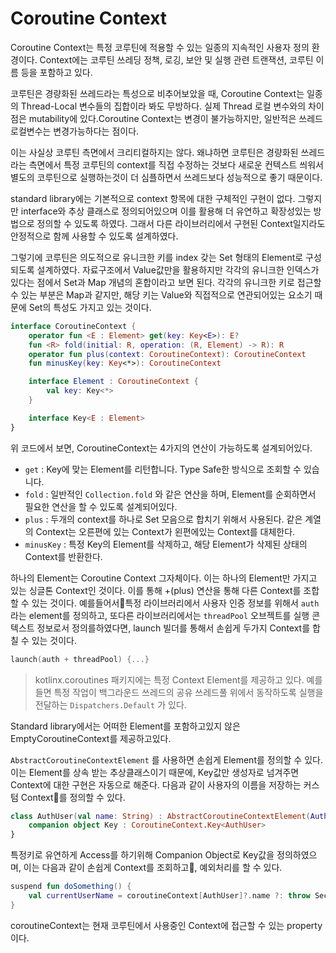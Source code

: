 # Coroutine Context
Coroutine Context는 특정 코루틴에 적용할 수 있는 일종의 지속적인 사용자 정의 환경이다.
Context에는 코루틴 쓰레딩 정책, 로깅, 보안 및 실행 관련 트랜잭션, 코루틴 이름 등을 포함하고 있다. 

코루틴은 경량화된 쓰레드라는 특성으로 비추어보았을 때, Coroutine Context는 일종의 Thread-Local 변수들의 집합이라 봐도 무방하다. 실제 Thread 로컬 변수와의 차이점은 mutability에 있다.Coroutine Context는 변경이 불가능하지만, 일반적은 쓰레드 로컬변수는 변경가능하다는 점이다. 

이는 사실상 코루틴 측면에서 크리티컬하지는 않다. 왜냐하면 코루틴은 경량화된 쓰레드라는 측면에서 특정 코루틴의 context를 직접 수정하는 것보다 새로운 컨텍스트 씌워서 별도의 코루틴으로 실행하는것이 더 심플하면서 쓰레드보다 성능적으로 좋기 때문이다.

standard library에는 기본적으로 context 항목에 대한 구체적인 구현이 없다. 그렇지만 interface와 추상 클래스로 정의되어있으며 이를 활용해 더 유연하고 확장성있는 방법으로 정의할 수 있도록 하였다. 그래서 다른 라이브러리에서 구현된 Context일지라도 안정적으로 함께 사용할 수 있도록 설계하였다.

그렇기에 코루틴은 의도적으로 유니크한 키를 index 갖는 Set 형태의 Element로 구성되도록 설계하였다. 자료구조에서 Value값만을 활용하지만 각각의 유니크한 인덱스가 있다는 점에서 Set과 Map 개념의 혼합이라고 보면 된다. 각각의 유니크한 키로 접근할 수 있는 부분은 Map과 같지만, 해당 키는 Value와 직접적으로 연관되어있는 요소기 때문에 Set의 특성도 가지고 있는 것이다.

```kotlin
interface CoroutineContext {
    operator fun <E : Element> get(key: Key<E>): E?
    fun <R> fold(initial: R, operation: (R, Element) -> R): R
    operator fun plus(context: CoroutineContext): CoroutineContext
    fun minusKey(key: Key<*>): CoroutineContext

    interface Element : CoroutineContext {
        val key: Key<*>
    }

    interface Key<E : Element>
}
```

위 코드에서 보면, CoroutineContext는 4가지의 연산이 가능하도록 설계되어있다.
* `get` : Key에 맞는 Element를 리턴합니다. Type Safe한 방식으로 조회할 수 있습니다.
* `fold` : 일반적인 `Collection.fold` 와 같은 연산을 하며, Element를 순회하면서 필요한 연산을 할 수 있도록 설계되어있다.
* `plus` : 두개의 context를 하나로 Set 모음으로 합치기 위해서 사용된다. 같은 계열의 Context는 오른편에 있는 Context가 왼편에있는 Context를 대체한다.
* `minusKey` : 특정 Key의 Element를 삭제하고, 해당 Element가 삭제된 상태의 Context를 반환한다.

하나의 Element는 Coroutine Context 그자체이다. 이는 하나의 Element만 가지고 있는 싱글톤 Context인 것이다. 이를 통해 +(plus) 연산을 통해 다른 Context를 조합할 수 있는 것이다. 예를들어서특정 라이브러리에서 사용자 인증 정보를 위해서 `auth` 라는 element를 정의하고, 또다른 라이브러리에서는 `threadPool` 오브젝트를 실행 콘텍스트 정보로서 정의를하였다면, launch 빌더를 통해서 손쉽게 두가지 Context를 합칠 수 있는 것이다. 
```kotlin
launch(auth + threadPool) {...}
```

> kotlinx.coroutines 패키지에는 특정 Context Element를 제공하고 있다. 예를 들면 특정 작업이 백그라운드 쓰레드의 공유 쓰레드풀 위에서 동작하도록 실행을 전달하는 `Dispatchers.Default` 가 있다.

Standard library에서는 어떠한 Element를 포함하고있지 않은 EmptyCoroutineContext를 제공하고있다.

`AbstractCoroutineContextElement` 를 사용하면 손쉽게 Element를 정의할 수 있다. 이는 Element를 상속 받는 추상클래스이기 때문에, Key값만 생성자로 넘겨주면 Context에 대한 구현은 자동으로 해준다. 다음과 같이 사용자의 이름을 저장하는 커스텀 Context를 정의할 수 있다.
```kotlin
class AuthUser(val name: String) : AbstractCoroutineContextElement(AuthUser) {
	companion object Key : CoroutineContext.Key<AuthUser>
}
```

특정키로 유연하게 Access를 하기위해 Companion Object로 Key값을 정의하였으며, 이는 다음과 같이 손쉽게 Context를 조회하고, 예외처리를 할 수 있다.

```kotlin
suspend fun doSomething() {
	val currentUserName = coroutineContext[AuthUser]?.name ?: throw SecurityException("unauthorized")
}
```

coroutineContext는 현재 코루틴에서 사용중인 Context에 접근할 수 있는 property이다.

